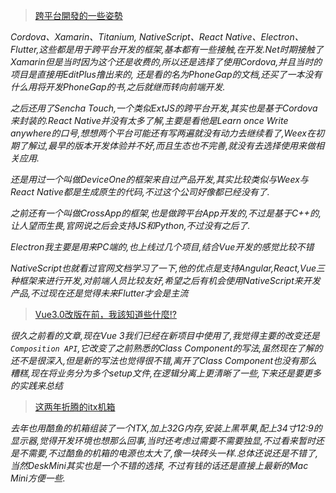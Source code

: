 > [跨平台開發的一些姿勢](https://medium.com/@kingapol/%E8%B7%A8%E5%B9%B3%E5%8F%B0%E9%96%8B%E7%99%BC%E7%9A%84%E4%B8%80%E4%BA%9B%E5%A7%BF%E5%8B%A2-e2a59b7849ce)

*Cordova、Xamarin、Titanium, NativeScript、React Native、Electron、Flutter,这些都是用于跨平台开发的框架,基本都有一些接触,在开发.Net时期接触了Xamarin但是当时因为这个还是收费的,所以还是选择了使用Cordova,并且当时的项目是直接用EditPlus撸出来的, 还是看的名为PhoneGap的文档,还买了一本没有什么用将开发PhoneGap的书,之后就继而转向前端开发.*

*之后还用了Sencha Touch,一个类似ExtJS的跨平台开发,其实也是基于Cordova来封装的.React Native并没有太多了解,主要是看他是Learn once Write anywhere的口号,想想两个平台可能还有写两遍就没有动力去继续看了,Weex在初期了解过,最早的版本开发体验并不好,而且生态也不完善,就没有去选择使用来做相关应用.*

*还是用过一个叫做DeviceOne的框架来自过产品开发,其实比较类似与Weex与React Native都是生成原生的代码,不过这个公司好像都已经没有了.*

*之前还有一个叫做CrossApp的框架,也是做跨平台App开发的,不过是基于C++的,让人望而生畏,官网说之后会支持JS和Python,不过没有之后了.*

*Electron我主要是用来PC端的,也上线过几个项目,结合Vue开发的感觉比较不错*

*NativeScript也就看过官网文档学习了一下,他的优点是支持Angular,React,Vue三种框架来进行开发,对前端人员比较友好,希望之后有机会使用NativeScript来开发产品,不过现在还是觉得未来Flutter才会是主流*


> [Vue3.0改版在前，我該知道些什麼!?](https://medium.com/i-am-mike/vue3-0%E6%94%B9%E7%89%88%E5%9C%A8%E5%89%8D-%E6%88%91%E8%A9%B2%E7%9F%A5%E9%81%93%E4%BA%9B%E4%BB%80%E9%BA%BC-e59ccdcc370d)

*很久之前看的文章,现在Vue 3我们已经在新项目中使用了,我觉得主要的改变还是`Composition API`,它改变了之前熟悉的Class Component的写法,虽然现在了解的还不是很深入,但是新的写法也觉得很不错,离开了Class Component也没有那么糟糕,现在将业务分为多个setup文件,在逻辑分离上更清晰了一些,下来还是要更多的实践来总结*


> [这两年折腾的itx机箱](https://zhuanlan.zhihu.com/p/26260941)

*去年也用酷鱼的机箱组装了一个ITX,加上32G内存,安装上黑苹果,配上34寸12:9的显示器,觉得开发环境也想那么回事,当时还考虑过需要不需要独显,不过看来暂时还是不需要,不过酷鱼的机箱的电源也太大了,像一块砖头一样.总体还说还是不错了,当然DeskMini其实也是一个不错的选择, 不过有钱的话还是直接上最新的Mac Mini方便一些.*